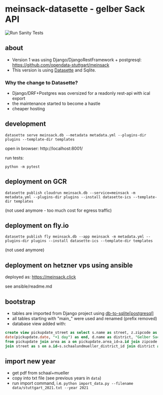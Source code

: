 # meinsack-datasette - gelber Sack API

![Run Sanity Tests](https://github.com/mfa/meinsack-datasette/workflows/Run%20Sanity%20Tests/badge.svg)


## about

- Version 1 was using Django/DjangoRestFramework + postgresql: https://github.com/opendata-stuttgart/meinsack
- This version is using [Datasette](https://github.com/simonw/datasette) and Sqlite.


### Why the change to Datasette?

- Django/DRF+Postgres was oversized for a readonly rest-api with ical export
- the maintenance started to become a hastle
- cheaper hosting


## development

```
datasette serve meinsack.db --metadata metadata.yml --plugins-dir plugins --template-dir templates
```

open in browser: http://localhost:8001/

run tests:
```
python -m pytest
```


## deployment on GCR

```
datasette publish cloudrun meinsack.db --service=meinsack -m metadata.yml --plugins-dir plugins --install datasette-ics --template-dir templates
```

(not used anymore - too much cost for egress traffic)


## deployment on fly.io

```
datasette publish fly meinsack.db --app meinsack -m metadata.yml --plugins-dir plugins --install datasette-ics --template-dir templates
```

(not used anymore)


## deployment on hetzner vps using ansible

deployed as: https://meinsack.click

see ansible/readme.md


## bootstrap

- tables are imported from Django project using [db-to-sqlite\[postgresql\]](https://github.com/simonw/db-to-sqlite)
- all tables starting with "main_" were used and renamed (prefix removed)
- database view added with:
```sql
create view pickupdate_street as select s.name as street, z.zipcode as zipcode, pickupdate.date as start,
date(pickupdate.date, "+1 day") as end, d.name as district, "Gelber Sack Abholtermin" as summary
from pickupdate join area as a on pickupdate.area_id=a.id join zipcode as z on s.zipcode_id=z.id
join street as s on a.id=s.schaalundmueller_district_id join district as d on s.district_id=d.id order_by start;
```


## import new year

- get pdf from schaal+mueller
- copy into txt file (see previous years in `data`)
- run import command, i.e. ``python import_data.py --filename data/stuttgart_2021.txt --year 2021``
